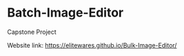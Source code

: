 # Batch-Image-Editor
Capstone Project

Website link: 
https://elitewares.github.io/Bulk-Image-Editor/
